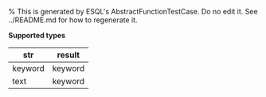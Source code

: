 % This is generated by ESQL's AbstractFunctionTestCase. Do no edit it. See ../README.md for how to regenerate it.

**Supported types**

| str | result |
| --- | --- |
| keyword | keyword |
| text | keyword |

